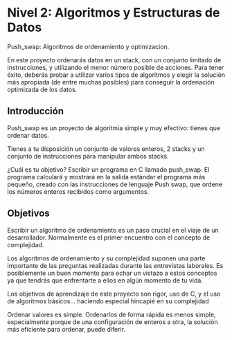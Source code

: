 # Nivel 2: Algoritmos y Estructuras de Datos

Push_swap: Algoritmos de ordenamiento y optimizacion.

En este proyecto ordenarás datos en un stack, con un conjunto limitado de instrucciones, y utilizando el menor número posible de acciones. Para tener éxito, deberás probar a utilizar varios tipos de algoritmos y elegir la solución más apropiada (de entre muchas posibles) para conseguir la ordenación optimizada de los datos.

## Introducción

Push_swap es un proyecto de algoritmia simple y muy efectivo: tienes que ordenar datos.

Tienes a tu disposición un conjunto de valores enteros, 2 stacks y un conjunto de instrucciones para manipular ambos stacks.

¿Cuál es tu objetivo? Escribir un programa en C llamado push_swap. El programa calculará y mostrará en la salida estándar el programa más pequeño, creado con las instrucciones de lenguaje Push swap, que ordene los números enteros recibidos como argumentos.

## Objetivos

Escribir un algoritmo de ordenamiento es un paso crucial en el viaje de un desarrollador. Normalmente es el primer encuentro con el concepto de complejidad.

Los algoritmos de ordenamiento y su complejidad suponen una parte importante de las preguntas realizadas durante las entrevistas laborales. Es posiblemente un buen momento para echar un vistazo a estos conceptos ya que tendrás que enfrentarte a ellos en algún momento de tu vida.

Los objetivos de aprendizaje de este proyecto son rigor, uso de C, y el uso de algoritmos básicos... haciendo especial hincapié en su complejidad

Ordenar valores es simple. Ordenarlos de forma rápida es menos simple, especialmente porque de una configuración de enteros a otra, la solución más eficiente para ordenar, puede diferir.

